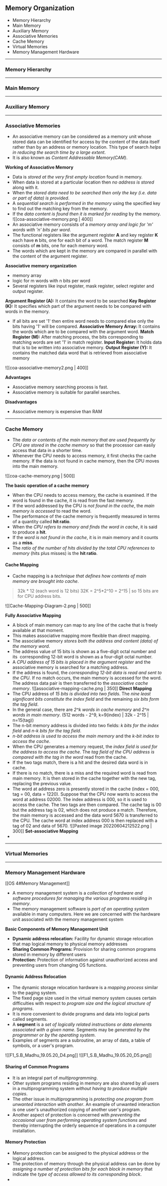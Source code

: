 ## Memory Organization
- Memory Hierarchy
- Main Memory
- Auxiliary Memory
- Associative Memories
- Cache Memory
- Virtual Memories
- Memory Management Hardware

---
### Memory Hierarchy

---
### Main Memory


---
### Auxiliary Memory

---
### Associative Memories
- An associative memory can be considered as a memory unit whose stored data can be identified for access by the content of the data itself rather than by an address or memory location. This type of search _helps in reducing the search time by a large extent_.
- It is also known as _Content Addressable Memory(CAM)_.

__Working of Associative Memory__  
- Data is _stored at the very first empty location_ found in memory.  
- When data is stored at a particular location then _no address is stored_ along with it.  
- When the _stored data need to be searched then only the key (i.e. data or part of data) is provided_.
- A _sequential search is performed in the memory_ using the specified key to find out the matching key from the memory.
- If the _data content is found then it is marked for reading_ by the memory. 
![[coa-associative-memory.png | 400]]
- An associative memory consists of a _memory array and logic for 'm' words with 'n' bits per word_.
- The functional registers like the argument register **A** and key register **K** each have **n** bits, one for each bit of a word. The match register **M** consists of **m** bits, one for each memory word.
- The words which are kept in the memory are compared in parallel with the content of the argument register.

__Associative memory organization__
- memory array
- logic for m words with n bits per word
- Several registers like input register, mask register, select register and output register.

__Argument Register (A):__ It contains the word to be searched
__Key Register (K):__ It specifies which part of the argument needs to be compared with words in the memory.
- If all bits are set '1' then entire word needs to compared else only the bits having '1' will be compared.
__Associative Memory Array:__ It contains the words which are to be compared with the argument word. 
__Match Register (M):__ After matching process, the bits corresponding to matching words are set '1' in match register.
__Input Register:__ It holds data that is to be written into associative memory.
__Output Register (Y):__ It contains the matched data word that is retrieved from associative memory

![[coa-associative-memory2.png | 400]]

__Advantages__
- Associative memory searching process is fast.  
- Associative memory is suitable for parallel searches.

__Disadvantages__
- Associative memory is expensive than RAM

---
### Cache Memory
- The _data or contents of the main memory that are used frequently by CPU are stored in the cache memory_ so that the processor can easily access that data in a shorter time.
- Whenever the CPU needs to access memory, it first checks the cache memory. If the data is not found in cache memory, then the CPU moves into the main memory.

![[coa-cache-memory.png | 500]]

__The basic operation of a cache memory__
-   When the CPU needs to access memory, the cache is examined. If the word is found in the cache, it is read from the fast memory.
-   If the word addressed by the CPU is _not found in the cache_, the _main memory is accessed_ to read the word.
-   The performance of the cache memory is frequently measured in terms of a quantity called **hit ratio**.
-   When the _CPU refers to memory and finds the word in cache_, it is said to produce a **hit**.
-   If the _word is not found in the cache_, it is in main memory and it counts as a **miss**.
-   The _ratio of the number of hits divided by the total CPU references to memory_ (hits plus misses) is the __hit ratio__.

#### Cache Mapping
- Cache mapping is a _technique that defines how contents of main memory are brought into cache_.

>32k \* 12  (each word is 12 bits)
>32K = 2^5\*2^10 = 2^15 | so 15 bits are for CPU address bits.

![[Cache-Mapping-Diagram-2.png | 500]]

**Fully Associative Mapping**
- A block of main memory can map to any line of the cache that is freely available at that moment. 
- This makes associative mapping more flexible than direct mapping.
- The associative memory _stores both the address and content (data) of the memory word_.
- The address value of 15 bits is shown as a five-digit octal number and its  corresponding 12-bit word is shown as a four-digit octal number.
- A _CPU address of 15 bits is placed in the argument register_ and the associative memory is searched for a matching address.
- If the address is found, the _corresponding 12-bit data is read and sent to the CPU_. If no match occurs, the main memory is accessed for the word. The address data pair is then transferred to the _associative cache memory_.
![[associative-mapping-cache.png | 350]]
**Direct Mapping**
- The CPU address of _15 bits is divided into two fields_. The _nine least significant bits constitute the index field_ and the remaining _six bits form the tag field_.
- In the general case, there are _2^k words in cache memory_ and _2^n words in main memory_. (512 words - 2^9, k=9(index) | 32k - 2^15 | n=15(tag))
- The n-bit memory address is divided into two fields: _k bits for the index field_ and _n-k bits for the tag field_.
- _n-bit address is used to access the main memory_ and the _k-bit index to access the cache_.
- When the CPU generates a memory request, the _index field is used for the address to access the cache_. The _tag field of the CPU address is compared with the tag in the word_ read from the cache.
- If the two tags match, there is a hit and the desired data word is in cache.
- If there is no match, there is a miss and the required word is read from main memory. It is then stored in the cache together with the new tag, replacing the previous value.
- The word at address zero is presently stored in the cache (index = 000, tag = 00, data = 1220). Suppose that the CPU now wants to access the word at address 02000. The index address is 000, so it is used to access the cache. The two tags are then compared. The cache tag is 00 but the address tag is 02, which does not produce a match. Therefore, the main memory is accessed and the data word 5670 is transferred to the CPU. The cache word at index address 000 is then replaced with a tag of 02 and data of 5670.
![[Pasted image 20220604212522.png | 300]]
**Set-associative Mapping**
- 

---
###    Virtual Memories

---
### Memory Management Hardware
[[OS 4#Memory Management]]
- A memory management system is a _collection of hardware and software procedures for managing the various programs residing in memory_.
- The memory management software is _part of an operating system_ available in many computers. Here we are concerned with the hardware unit associated with the memory management system

__Basic Components of Memory Management Unit__
- __Dynamic address relocation:__ Facility for dynamic storage relocation that map logical memory to physical memory addresses
- __Sharing Common Programs:__ Provision for sharing common programs stored in memory by different users
- __Protection:__ Protection of information against unauthorized access and preventing users from changing OS functions.

#### Dynamic Address Relocation
- The dynamic storage relocation hardware is a _mapping process_ similar to the paging system.
- The fixed page size used in the virtual memory system causes certain difficulties with respect to _program size and the logical structure of programs_.
- It is more convenient to divide programs and data into logical parts called segments.
- A __segment__ is a _set of logically related instructions or data elements associated with a given name_. Segments may be _generated by the programmer or by the operating system_.
- Examples of segments are a subroutine, an array of data, a table of symbols, or a user's program.

![[F1_S.B_Madhu_19.05.20_D4.png]]
![[F1_S.B_Madhu_19.05.20_D5.png]]
#### Sharing of Common Programs
- It is an integral part of _multiprogramming_.
- Other system programs residing in memory are also shared by all users in a multiprogramming system _without having to produce multiple copies_.
- The other issue in multiprogramming is _protecting one program from unwanted interaction with another_. An example of unwanted interaction is one user's unauthorized copying of another user's program.
- Another aspect of protection is concerned with _preventing the occasional user from performing operating system functions_ and thereby interrupting the orderly sequence of operations in a computer installation.

#### Memory Protection
- Memory protection can be assigned to the physical address or the logical address.
- The protection of memory through the physical address can be done by _assigning a number of protection bits for each block in memory_ that indicate the _type of access allowed to its corresponding block_.
- 
